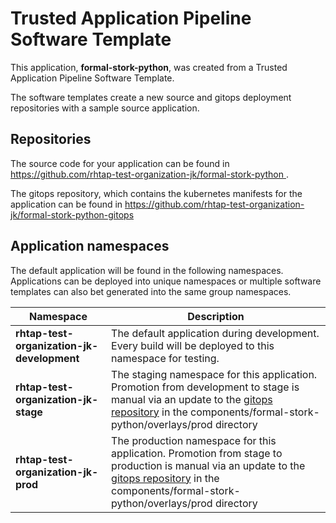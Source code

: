 # Trusted Application Pipeline Software Template

This application, **formal-stork-python**, was created from a Trusted Application Pipeline Software Template.

The software templates create a new source and gitops deployment repositories with a sample source application. 

## Repositories

The source code for your application can be found in [https://github.com/rhtap-test-organization-jk/formal-stork-python ](https://github.com/rhtap-test-organization-jk/formal-stork-python ).
 
The gitops repository, which contains the kubernetes manifests for the application can be found in 
[https://github.com/rhtap-test-organization-jk/formal-stork-python-gitops ](https://github.com/rhtap-test-organization-jk/formal-stork-python-gitops ) 

## Application namespaces 

The default application will be found in the following namespaces. Applications can be deployed into unique namespaces or multiple software templates can also bet generated into the same group namespaces.  

|  Namespace   |  Description   |  
| -------- | -------- |   
| **rhtap-test-organization-jk-development** | The default application during development. Every build will be deployed to this namespace for testing. | 
| **rhtap-test-organization-jk-stage** | The staging namespace for this application. Promotion from development to stage is manual via an update to the [gitops repository](https://github.com/rhtap-test-organization-jk/formal-stork-python-gitops ) in the components/formal-stork-python/overlays/prod directory |  
| **rhtap-test-organization-jk-prod** | The production namespace for this application. Promotion from stage to production is manual via an update to the [gitops repository](https://github.com/rhtap-test-organization-jk/formal-stork-python-gitops ) in the components/formal-stork-python/overlays/prod directory | 